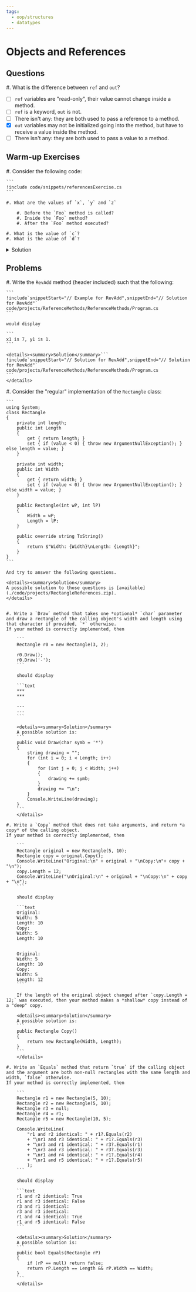 ```yaml
---
tags:
  - oop/structures
  - datatypes
---
```


# Objects and References

## Questions

#. What is the difference between `ref` and `out`?

  - [ ] `ref` variables are "read-only", their value cannot change inside a method.
  - [ ] `ref` is a keyword, `out` is not.
  - [ ] There isn't any: they are both used to pass a reference to a method.
  - [x] `out` variables may not be initialized going into the method, but have to receive a value inside the method.
  - [ ] There isn't any: they are both used to pass a value to a method.

## Warm-up Exercises

#. Consider the following code:

    ```
    !include code/snippets/referencesExercise.cs
    ```
    
    #. What are the values of `x`, `y` and `z`
        
        #. Before the `Foo` method is called?
        #. Inside the `Foo` method?
        #. After the `Foo` method executed?
        
    #. What is the value of `c`?
    #. What is the value of `d`?

<details><summary>Solution</summary>
Before the `Foo` method is executed: 1, 2, and `z` is not set.

Inside the `Foo` method: 2, 1 and 3.

After the `Foo` method: 1, 0, and 2

`c` holds `'*'`, `d` holds `%`.
</details>


## Problems

#. Write the `RevAdd` method (header included) such that the following:

    ```
    !include`snippetStart="// Example for RevAdd",snippetEnd="// Solution for RevAdd"` code/projects/ReferenceMethods/ReferenceMethods/Program.cs
    ```

    would display
    
    ```
    x1 is 7, y1 is 1.
    ```
    
    <details><summary>Solution</summary>```
    !include`snippetStart="// Solution for RevAdd",snippetEnd="// Solution for RevAdd"` code/projects/ReferenceMethods/ReferenceMethods/Program.cs
    ```
    </details>
        

#. Consider the "regular" implementation of the `Rectangle` class:

    ```
    using System;
    class Rectangle
    {
        private int length;
        public int Length
        {
            get { return length; }
            set { if (value < 0) { throw new ArgumentNullException(); } else length = value; }
        }

        private int width;
        public int Width
        {
            get { return width; }
            set { if (value < 0) { throw new ArgumentNullException(); } else width = value; }
        }

        public Rectangle(int wP, int lP)
        {
            Width = wP;
            Length = lP;
        }

        public override string ToString()
        {
            return $"Width: {Width}\nLength: {Length}";
        }
    }
    ```

    And try to answer the following questions.

    <details><summary>Solution</summary>
    A possible solution to those questions is [available](./code/projects/RectangleReferences.zip). 
    </details>


    #. Write a `Draw` method that takes one *optional* `char` parameter and draw a rectangle of the calling object's width and length using that character if provided, `*` otherwise.
    If your method is correctly implemented, then

        ```
        Rectangle r0 = new Rectangle(3, 2);

        r0.Draw();
        r0.Draw('-');
        ```

        should display
        
        ```text
        ***
        ***

        ---
        ---
        ```
        
        <details><summary>Solution</summary>
        A possible solution is:
        ```
        public void Draw(char symb = '*')
        {
            string drawing = "";
            for (int i = 0; i < Length; i++)
            {
                for (int j = 0; j < Width; j++)
                {
                    drawing += symb;
                }
                drawing += "\n";
            }
            Console.WriteLine(drawing);
        }
        ```
        </details>
        
    #. Write a `Copy` method that does not take arguments, and return *a copy* of the calling object.
    If your method is correctly implemented, then

        ```
        Rectangle original = new Rectangle(5, 10);
        Rectangle copy = original.Copy();
        Console.WriteLine("Original:\n" + original + "\nCopy:\n"+ copy + "\n");
        copy.Length = 12;
        Console.WriteLine("\nOriginal:\n" + original + "\nCopy:\n" + copy + "\n");
        ```

        should display

        ```text
        Original:
        Width: 5
        Length: 10
        Copy:
        Width: 5
        Length: 10


        Original:
        Width: 5
        Length: 10
        Copy:
        Width: 5
        Length: 12
        ```
        
        If the length of the original object changed after `copy.Length = 12;` was executed, then your method makes a *shallow* copy instead of a "deep" copy.
        
        <details><summary>Solution</summary>
        A possible solution is:
        ```
        public Rectangle Copy()
        {
            return new Rectangle(Width, Length);
        }
        ```
        </details>
        
    #. Write an `Equals` method that return `true` if the calling object and the argument are both non-null rectangles with the same length and width, `false` otherwise.
    If your method is correctly implemented, then

        ```
        Rectangle r1 = new Rectangle(5, 10);
        Rectangle r2 = new Rectangle(5, 10);
        Rectangle r3 = null;
        Rectangle r4 = r1;
        Rectangle r5 = new Rectangle(10, 5);

        Console.WriteLine(
            "r1 and r2 identical: " + r1?.Equals(r2)
            + "\nr1 and r3 identical: " + r1?.Equals(r3)
            + "\nr3 and r1 identical: " + r3?.Equals(r1)
            + "\nr3 and r3 identical: " + r3?.Equals(r3)
            + "\nr1 and r4 identical: " + r1?.Equals(r4)
            + "\nr1 and r5 identical: " + r1?.Equals(r5)
            );
        ```
        
        should display
        
        ```text
        r1 and r2 identical: True
        r1 and r3 identical: False
        r3 and r1 identical: 
        r3 and r3 identical: 
        r1 and r4 identical: True
        r1 and r5 identical: False
        ```
        
        <details><summary>Solution</summary>
        A possible solution is:
        ```
        public bool Equals(Rectangle rP)
        {
            if (rP == null) return false;
            return rP.Length == Length && rP.Width == Width;
        }
        ```
        </details>
